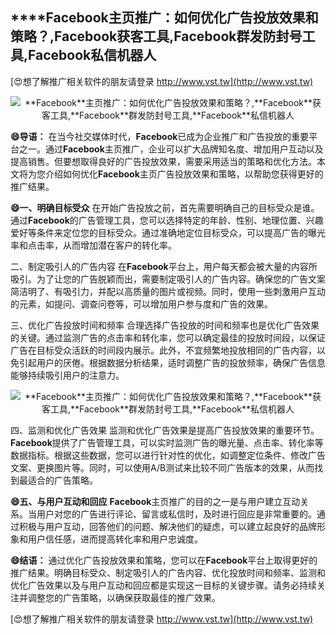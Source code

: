 ## ****Facebook**主页推广：如何优化广告投放效果和策略？,**Facebook**获客工具,**Facebook**群发防封号工具,**Facebook**私信机器人**

[😍想了解推广相关软件的朋友请登录 http://www.vst.tw](http://www.vst.tw)

 <center><img src="https://vst.tw/MP4/tuiguang/png/2.png" alt="**Facebook**主页推广：如何优化广告投放效果和策略？,**Facebook**获客工具,**Facebook**群发防封号工具,**Facebook**私信机器人"></center>

**😄导语：**
在当今社交媒体时代，**Facebook**已成为企业推广和广告投放的重要平台之一。通过**Facebook**主页推广，企业可以扩大品牌知名度、增加用户互动以及提高销售。但要想取得良好的广告投放效果，需要采用适当的策略和优化方法。本文将为您介绍如何优化**Facebook**主页广告投放效果和策略，以帮助您获得更好的推广结果。

**😄一、明确目标受众**
在开始广告投放之前，首先需要明确自己的目标受众是谁。通过**Facebook**的广告管理工具，您可以选择特定的年龄、性别、地理位置、兴趣爱好等条件来定位您的目标受众。通过准确地定位目标受众，可以提高广告的曝光率和点击率，从而增加潜在客户的转化率。

二、制定吸引人的广告内容
在**Facebook**平台上，用户每天都会被大量的内容所吸引。为了让您的广告脱颖而出，需要制定吸引人的广告内容。确保您的广告文案简洁明了、有吸引力，并配以高质量的图片或视频。同时，使用一些刺激用户互动的元素，如提问、调查问卷等，可以增加用户参与度和广告的效果。

三、优化广告投放时间和频率
合理选择广告投放的时间和频率也是优化广告效果的关键。通过监测广告的点击率和转化率，您可以确定最佳的投放时间段，以保证广告在目标受众活跃的时间段内展示。此外，不宜频繁地投放相同的广告内容，以免引起用户的厌倦。根据数据分析结果，适时调整广告的投放频率，确保广告信息能够持续吸引用户的注意力。

 <center><img src="https://vst.tw/MP4/tuiguang/png/8.png" alt="**Facebook**主页推广：如何优化广告投放效果和策略？,**Facebook**获客工具,**Facebook**群发防封号工具,**Facebook**私信机器人"></center>

四、监测和优化广告效果
监测和优化广告效果是提高广告投放效果的重要环节。**Facebook**提供了广告管理工具，可以实时监测广告的曝光量、点击率、转化率等数据指标。根据这些数据，您可以进行针对性的优化，如调整定位条件、修改广告文案、更换图片等。同时，可以使用A/B测试来比较不同广告版本的效果，从而找到最适合的广告策略。

**😄五、与用户互动和回应**
**Facebook**主页推广的目的之一是与用户建立互动关系。当用户对您的广告进行评论、留言或私信时，及时进行回应是非常重要的。通过积极与用户互动，回答他们的问题、解决他们的疑虑，可以建立起良好的品牌形象和用户信任感，进而提高转化率和用户忠诚度。

**😄结语：**
通过优化广告投放效果和策略，您可以在**Facebook**平台上取得更好的推广结果。明确目标受众、制定吸引人的广告内容、优化投放时间和频率、监测和优化广告效果以及与用户互动和回应都是实现这一目标的关键步骤。请务必持续关注并调整您的广告策略，以确保获取最佳的推广效果。

[😍想了解推广相关软件的朋友请登录 http://www.vst.tw](http://www.vst.tw)



